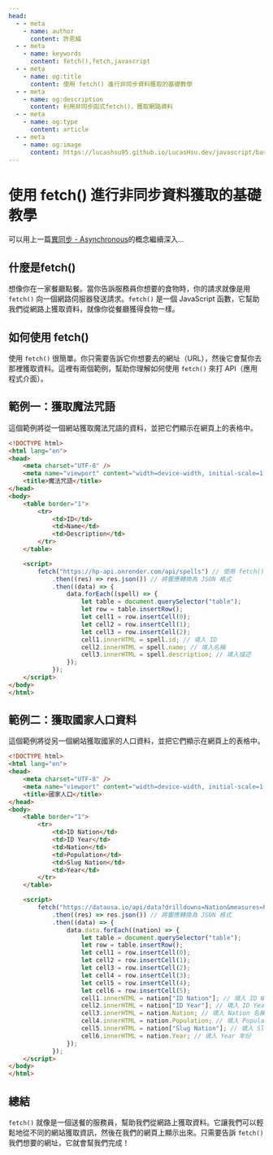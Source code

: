 ```yaml
---
head:
  - - meta
    - name: author
      content: 許恩綸
  - - meta
    - name: keywords
      content: fetch(),fetch,javascript
  - - meta
    - name: og:title
      content: 使用 fetch() 進行非同步資料獲取的基礎教學
  - - meta
    - name: og:description
      content: 利用非同步函式fetch()，獲取網路資料
  - - meta
    - name: og:type
      content: article
  - - meta
    - name: og:image
      content: https://lucashsu95.github.io/LucasHsu.dev/javascript/basic/fetch
---
```


# 使用 fetch() 進行非同步資料獲取的基礎教學

可以用上一篇[異同步 - Asynchronous](./asynchronous)的概念繼續深入...

## 什麼是fetch()

想像你在一家餐廳點餐。當你告訴服務員你想要的食物時，你的請求就像是用 `fetch()` 向一個網路伺服器發送請求。`fetch()` 是一個 JavaScript 函數，它幫助我們從網路上獲取資料，就像你從餐廳獲得食物一樣。

## 如何使用 fetch()

使用 `fetch()` 很簡單。你只需要告訴它你想要去的網址（URL），然後它會幫你去那裡獲取資料。這裡有兩個範例，幫助你理解如何使用 `fetch()` 來打 API（應用程式介面）。

## 範例一：獲取魔法咒語

這個範例將從一個網站獲取魔法咒語的資料，並把它們顯示在網頁上的表格中。

```html
<!DOCTYPE html>
<html lang="en">
<head>
    <meta charset="UTF-8" />
    <meta name="viewport" content="width=device-width, initial-scale=1.0" />
    <title>魔法咒語</title>
</head>
<body>
    <table border="1">
        <tr>
            <td>ID</td>
            <td>Name</td>
            <td>Description</td>
        </tr>
    </table>

    <script>
        fetch("https://hp-api.onrender.com/api/spells") // 使用 fetch() 獲取資料
            .then((res) => res.json()) // 將響應轉換為 JSON 格式
            .then((data) => {
                data.forEach((spell) => {
                    let table = document.querySelector("table");
                    let row = table.insertRow();
                    let cell1 = row.insertCell(0);
                    let cell2 = row.insertCell(1);
                    let cell3 = row.insertCell(2);
                    cell1.innerHTML = spell.id; // 填入 ID
                    cell2.innerHTML = spell.name; // 填入名稱
                    cell3.innerHTML = spell.description; // 填入描述
                });
            });
    </script>
</body>
</html>
```

## 範例二：獲取國家人口資料

這個範例將從另一個網站獲取國家的人口資料，並把它們顯示在網頁上的表格中。

```html
<!DOCTYPE html>
<html lang="en">
<head>
    <meta charset="UTF-8" />
    <meta name="viewport" content="width=device-width, initial-scale=1.0" />
    <title>國家人口</title>
</head>
<body>
    <table border="1">
        <tr>
            <td>ID Nation</td>
            <td>ID Year</td>
            <td>Nation</td>
            <td>Population</td>
            <td>Slug Nation</td>
            <td>Year</td>
        </tr>
    </table>

    <script>
        fetch("https://datausa.io/api/data?drilldowns=Nation&measures=Population") // 使用 fetch() 獲取資料
            .then((res) => res.json()) // 將響應轉換為 JSON 格式
            .then((data) => {
                data.data.forEach((nation) => {
                    let table = document.querySelector("table");
                    let row = table.insertRow();
                    let cell1 = row.insertCell(0);
                    let cell2 = row.insertCell(1);
                    let cell3 = row.insertCell(2);
                    let cell4 = row.insertCell(3);
                    let cell5 = row.insertCell(4);
                    let cell6 = row.insertCell(5);
                    cell1.innerHTML = nation["ID Nation"]; // 填入 ID Nation
                    cell2.innerHTML = nation["ID Year"]; // 填入 ID Year
                    cell3.innerHTML = nation.Nation; // 填入 Nation 名稱
                    cell4.innerHTML = nation.Population; // 填入 Population 人口數
                    cell5.innerHTML = nation["Slug Nation"]; // 填入 Slug Nation
                    cell6.innerHTML = nation.Year; // 填入 Year 年份
                });
            });
    </script>
</body>
</html>
```

## 總結

`fetch()` 就像是一個送餐的服務員，幫助我們從網路上獲取資料。它讓我們可以輕鬆地從不同的網站獲取資訊，然後在我們的網頁上顯示出來。只需要告訴 `fetch()` 我們想要的網址，它就會幫我們完成！
